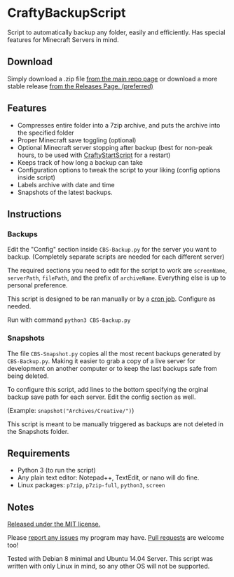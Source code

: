 # CraftyBackupScript
Script to automatically backup any folder, easily and efficiently. Has special features for Minecraft Servers in mind.

## Download

Simply download a .zip file [from the main repo page](https://github.com/colebob9/CraftyBackupScript/archive/master.zip) or download a more stable release [from the Releases Page. (preferred)](https://github.com/colebob9/CraftyBackupScript/releases)

## Features
* Compresses entire folder into a 7zip archive, and puts the archive into the specified folder
* Proper Minecraft save toggling (optional)
* Optional Minecraft server stopping after backup (best for non-peak hours, to be used with [CraftyStartScript](https://github.com/colebob9/CraftyStartScript) for a restart)
* Keeps track of how long a backup can take
* Configuration options to tweak the script to your liking (config options inside script)
* Labels archive with date and time
* Snapshots of the latest backups.

## Instructions
### Backups

Edit the "Config" section inside `CBS-Backup.py` for the server you want to backup. (Completely separate scripts are needed for each different server)

The required sections you need to edit for the script to work are `screenName`, `serverPath`, `filePath`, and the prefix of `archiveName`. Everything else is up to personal preference.

This script is designed to be ran manually or by a [cron job](http://www.howtogeek.com/101288/how-to-schedule-tasks-on-linux-an-introduction-to-crontab-files/). Configure as needed.

Run with command `python3 CBS-Backup.py`

### Snapshots
The file `CBS-Snapshot.py` copies all the most recent backups generated by `CBS-Backup.py`. Making it easier to grab a copy of a live server for development on another computer or to keep the last backups safe from being deleted.

To configure this script, add lines to the bottom specifying the orginal backup save path for each server. Edit the config section as well.

(Example: `snapshot("Archives/Creative/")`) 

This script is meant to be manually triggered as backups are not deleted in the Snapshots folder.

## Requirements
* Python 3 (to run the script)
* Any plain text editor: Notepad++, TextEdit, or nano will do fine.
* Linux packages: `p7zip`, `p7zip-full`, `python3`, `screen`

## Notes
[Released under the MIT license.](https://github.com/colebob9/CraftyBackupScript/blob/master/LICENSE) 

Please [report any issues](https://github.com/colebob9/CraftyBackupScript/issues) my program may have. [Pull requests](https://github.com/colebob9/CraftyBackupScript/pulls) are welcome too!


Tested with Debian 8 minimal and Ubuntu 14.04 Server. This script was written with only Linux in mind, so any other OS will not be supported. 
